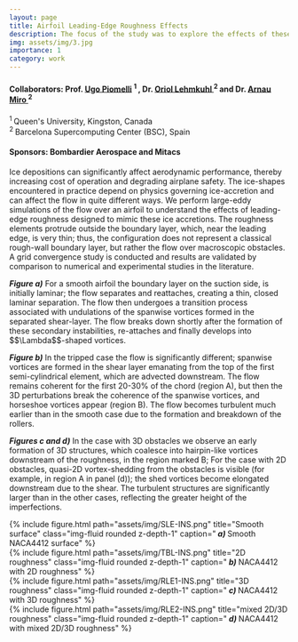 ```yaml
---
layout: page
title: Airfoil Leading-Edge Roughness Effects
description: The focus of the study was to explore the effects of these imperfections (which are much larger than local boundary layer thickness) on the developing boundary layer and trailing edge separation characteristics of NACA4412. We carried out wall-resolved Large-eddy simulation (LES) at \(Re_c = 200,000 \).
img: assets/img/3.jpg
importance: 1
category: work
---
```

<h4> Collaborators: Prof. <a href="https://me.queensu.ca/People/Piomelli/"> Ugo Piomelli</a> <sup> 1 </sup>,
Dr. <a href="https://www.bsc.es/lehmkuhl-oriol"> Oriol Lehmkuhl </a> <sup> 2 </sup> and
Dr. <a href="https://www.bsc.es/miro-jane-arnau"> Arnau Miro </a> <sup> 2 </sup> </h4>

<p> <sup> 1 </sup> Queen's University, Kingston, Canada <br>
<sup> 2 </sup> Barcelona Supercomputing Center (BSC), Spain
</p>

<h4 class="content"><span></span>Sponsors: Bombardier Aerospace and Mitacs</h4>

<p> Ice depositions can significantly affect aerodynamic performance, thereby increasing cost of operation and degrading airplane safety. The ice-shapes encountered in practice depend on physics governing ice-accretion and can affect the flow in quite different ways. We perform large-eddy simulations of  the flow over an airfoil to understand the effects of leading-edge roughness designed to mimic these ice accretions. The roughness elements protrude outside the boundary layer, which, near the leading edge, is very thin; thus, the configuration does not represent a classical rough-wall boundary layer, but rather the flow over macroscopic obstacles.  A grid convergence study is conducted and results are validated by comparison to numerical and experimental studies in the literature. </p>

<p>
<b><i> Figure a)</i></b>  For a smooth airfoil the boundary layer on the suction side, is initially laminar; the flow separates and reattaches, creating a thin, closed laminar separation. The flow then undergoes a transition process associated with undulations of the spanwise vortices formed in the separated shear-layer. The flow breaks down shortly after the formation of these secondary instabilities, re-attaches and finally develops into $$\Lambda$$-shaped vortices.
</p>

<p>
<b><i> Figure b)</i></b>  In the tripped case the flow is significantly different; spanwise vortices are formed in the shear layer emanating from the top of the first semi-cylindrical element, which are advected downstream. The flow remains coherent for the first 20-30% of the chord (region A), but then the 3D perturbations break the coherence of the spanwise vortices, and horseshoe vortices appear (region B). The flow becomes turbulent much earlier than in the smooth case due to the formation and breakdown of the rollers.&#160;
</p>

<p>
<b><i> Figures c and d)</i></b>  In the case with 3D obstacles we observe an early formation of 3D structures, which coalesce into hairpin-like vortices downstream of the roughness, in the region marked B; For the case with 2D obstacles, quasi-2D vortex-shedding from the obstacles is visible (for example, in region A in panel (d)); the shed vortices become elongated downstream due to the shear. The turbulent structures are significantly larger than in the other cases, reflecting the greater height of the imperfections.
</p>


<div class="row">
    <div class="col-sm mt-3 mt-md-0">
        {% include figure.html path="assets/img/SLE-INS.png" title="Smooth surface" class="img-fluid rounded z-depth-1" caption="<b><i> a) </i></b>  Smooth NACA4412 surface" %}
    </div>
    <div class="col-sm mt-3 mt-md-0">
        {% include figure.html path="assets/img/TBL-INS.png" title="2D roughness" class="img-fluid rounded z-depth-1" caption="<b><i> b) </i></b>  NACA4412 with 2D roughness" %}
    </div>
</div>
<div class="row">
    <div class="col-sm mt-3 mt-md-0">
        {% include figure.html path="assets/img/RLE1-INS.png" title="3D roughness" class="img-fluid rounded z-depth-1" caption="<b><i> c) </i></b>  NACA4412 with 3D roughness" %}
    </div>
    <div class="col-sm mt-3 mt-md-0">
        {% include figure.html path="assets/img/RLE2-INS.png" title="mixed 2D/3D roughness" class="img-fluid rounded z-depth-1" caption="<b><i> d) </i></b>  NACA4412 with mixed 2D/3D roughness" %}
    </div>
</div>
<!-- <div class="caption">
<b><i> Figure a)</i></b>
</div> -->
